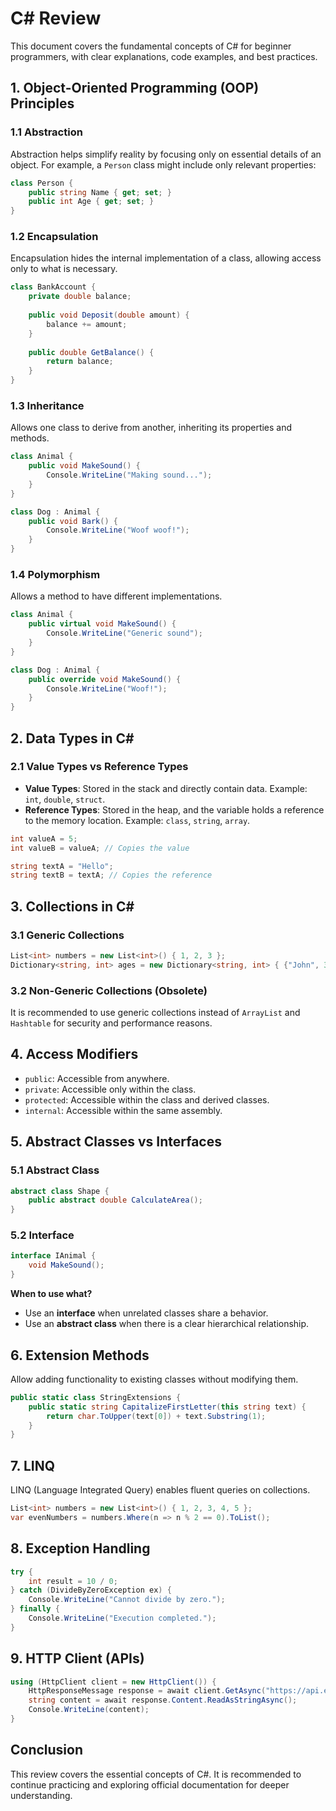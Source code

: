 # C# Review

This document covers the fundamental concepts of C# for beginner programmers, with clear explanations, code examples, and best practices.

## 1. Object-Oriented Programming (OOP) Principles

### 1.1 Abstraction

Abstraction helps simplify reality by focusing only on essential details of an object. For example, a `Person` class might include only relevant properties:

```csharp
class Person {
    public string Name { get; set; }
    public int Age { get; set; }
}
```

### 1.2 Encapsulation

Encapsulation hides the internal implementation of a class, allowing access only to what is necessary.

```csharp
class BankAccount {
    private double balance;
    
    public void Deposit(double amount) {
        balance += amount;
    }
    
    public double GetBalance() {
        return balance;
    }
}
```

### 1.3 Inheritance

Allows one class to derive from another, inheriting its properties and methods.

```csharp
class Animal {
    public void MakeSound() {
        Console.WriteLine("Making sound...");
    }
}

class Dog : Animal {
    public void Bark() {
        Console.WriteLine("Woof woof!");
    }
}
```

### 1.4 Polymorphism

Allows a method to have different implementations.

```csharp
class Animal {
    public virtual void MakeSound() {
        Console.WriteLine("Generic sound");
    }
}

class Dog : Animal {
    public override void MakeSound() {
        Console.WriteLine("Woof!");
    }
}
```

## 2. Data Types in C#

### 2.1 Value Types vs Reference Types

- **Value Types**: Stored in the stack and directly contain data. Example: `int`, `double`, `struct`.
- **Reference Types**: Stored in the heap, and the variable holds a reference to the memory location. Example: `class`, `string`, `array`.

```csharp
int valueA = 5;
int valueB = valueA; // Copies the value

string textA = "Hello";
string textB = textA; // Copies the reference
```

## 3. Collections in C#

### 3.1 Generic Collections

```csharp
List<int> numbers = new List<int>() { 1, 2, 3 };
Dictionary<string, int> ages = new Dictionary<string, int> { {"John", 30}, {"Anna", 25} };
```

### 3.2 Non-Generic Collections (Obsolete)

It is recommended to use generic collections instead of `ArrayList` and `Hashtable` for security and performance reasons.

## 4. Access Modifiers

- `public`: Accessible from anywhere.
- `private`: Accessible only within the class.
- `protected`: Accessible within the class and derived classes.
- `internal`: Accessible within the same assembly.

## 5. Abstract Classes vs Interfaces

### 5.1 Abstract Class

```csharp
abstract class Shape {
    public abstract double CalculateArea();
}
```

### 5.2 Interface

```csharp
interface IAnimal {
    void MakeSound();
}
```

**When to use what?**

- Use an **interface** when unrelated classes share a behavior.
- Use an **abstract class** when there is a clear hierarchical relationship.

## 6. Extension Methods

Allow adding functionality to existing classes without modifying them.

```csharp
public static class StringExtensions {
    public static string CapitalizeFirstLetter(this string text) {
        return char.ToUpper(text[0]) + text.Substring(1);
    }
}
```

## 7. LINQ

LINQ (Language Integrated Query) enables fluent queries on collections.

```csharp
List<int> numbers = new List<int>() { 1, 2, 3, 4, 5 };
var evenNumbers = numbers.Where(n => n % 2 == 0).ToList();
```

## 8. Exception Handling

```csharp
try {
    int result = 10 / 0;
} catch (DivideByZeroException ex) {
    Console.WriteLine("Cannot divide by zero.");
} finally {
    Console.WriteLine("Execution completed.");
}
```

## 9. HTTP Client (APIs)

```csharp
using (HttpClient client = new HttpClient()) {
    HttpResponseMessage response = await client.GetAsync("https://api.example.com/data");
    string content = await response.Content.ReadAsStringAsync();
    Console.WriteLine(content);
}
```

## Conclusion

This review covers the essential concepts of C#. It is recommended to continue practicing and exploring official documentation for deeper understanding.
